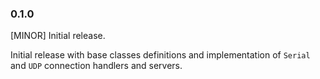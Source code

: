 ### 0.1.0

[MINOR] Initial release.

Initial release with base classes definitions and implementation of `Serial` and `UDP` 
connection handlers and servers.